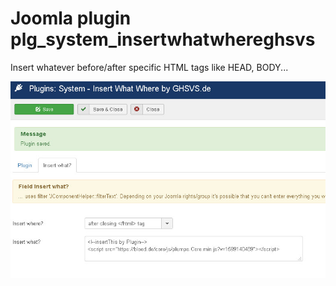 # Joomla plugin plg_system_insertwhatwhereghsvs
 
Insert whatever before/after specific HTML tags like HEAD, BODY...

![alt ""](https://github.com/GHSVS-de/plg_system_insertwhatwhereghsvs/blob/master/15-09-_2020_18-29-39.jpg?raw=true)